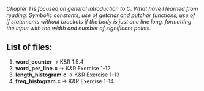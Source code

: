 *Chapter 1 is focused on general introduction to C. What have I learned from reading: Symbolic constants, use of getchar and putchar functions, use of if statements without brackets if the body is just one line long, formatting the input with the width and number of significant points.*


## List of files:
1. **word_counter** -> K&R 1.5.4
2. **word_per_line.c** -> K&R Exercise 1-12
3. **length_histogram.c** -> K&R Exercise 1-13
4. **freq_histogram.c** -> K&R Exercise 1-14
